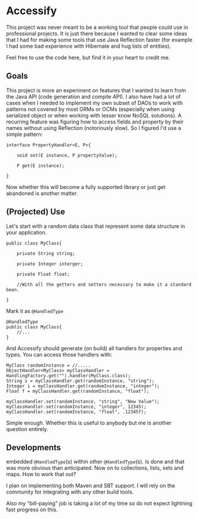 Accessify
=========

This project was never meant to be a working tool that people could use in professional projects. It is just there because I wanted to clear some ideas that I had for making some tools that use Java Reflection faster (for example I had some bad experience with Hibernate and hug lists of entities).

Feel free to use the code here, but find it in your heart to credit me.

Goals
-----

This project is more an experiment on features that I wanted to learn from the Java API (code generation and compile API).
I also have had a lot of cases when I needed to implement my own subset of DAOs to  work with patterns not covered by most ORMs or OCMs (especially when using serialized object or when working with lesser know NoSQL solutions).
A recurring feature was figuring how to access fields and property by their names without using Reflection (notoriously slow). So I figured I'd use a simple pattern:

    interface PropertyHandler<E, P>{
    
        void set(E instance, P propertyValue);
        
        P get(E instance);
    
    }

Now whether this will become a fully supported library or just get abandoned is another matter.

(Projected) Use
----------------

Let's start with a random data class that represent some data structure in your application.

    public class MyClass{
        
        private String string;
        
        private Integer interger;
        
        private Float float;
        
        //With all the getters and setters necessary to make it a standard bean.
        
    }

Mark it as `@HandledType`
    
    @HandledType
    public class MyClass{
        //...
    }
    
And Accessify should generate (on build) all handlers for properties and types. You can access those handlers with:

    MyClass randomInstance = //.....
    ObjectHandler<MyClass> myClassHandler = HandlingFactory.get("").handler(MyClass.class);
    String s = myClassHandler.get(randomInstance, "string");
    Integer i = myClassHandler.get(randomInstance, "integer");
    Float f = myClassHandler.get(randomInstance, "float");
    
    myClassHandler.set(randomInstance, "string", "New Value");
    myClassHandler.set(randomInstance, "integer", 12345);
    myClassHandler.set(randomInstance, "float", .12345f);
    
Simple enough. Whether this is useful to anybody but me is another question entirely.

Developments
------------

embedded `@HandledType`(s) within other `@HandledType`(s). Is done and that was more obvious than anticipated.
Now on to collections, lists, sets and maps. How to work that out?


I plan on implementing both Maven and SBT support. I will rely on the community for integrating with any other build tools.

Also my "bill-paying" job is taking a lot of my time so do not expect lightning fast progress on this.

    


